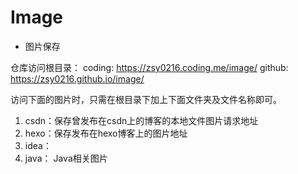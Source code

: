 # Image
* 图片保存

仓库访问根目录：
	coding: https://zsy0216.coding.me/image/
	github: https://zsy0216.github.io/image/
	
访问下面的图片时，只需在根目录下加上下面文件夹及文件名称即可。

1. csdn：保存曾发布在csdn上的博客的本地文件图片请求地址
2. hexo：保存发布在hexo博客上的图片地址
3. idea：
4. java： Java相关图片
